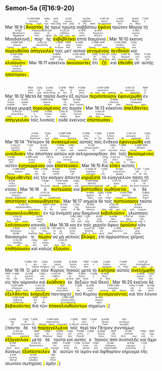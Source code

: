 ## Semon-5a (可16:9-20)

Mar 16:9 <RUBY><ruby><ruby>⟦<mark class='ptc'>Ἀναστὰς</mark><rt>Having risen</rt></ruby><rt>ἀνίστημι</rt></ruby><rt>V-AAP-NSM</rt></RUBY> <RUBY><ruby><ruby>δὲ<rt>now</rt></ruby><rt>δέ</rt></ruby><rt>CONJ</rt></RUBY> <RUBY><ruby><ruby>πρωῒ<rt>early [the]</rt></ruby><rt>πρωΐ</rt></ruby><rt>ADV</rt></RUBY> <RUBY><ruby><ruby>πρώτῃ<rt>first [day]</rt></ruby><rt>πρῶτος</rt></ruby><rt>A-DSF</rt></RUBY> <RUBY><ruby><ruby>σαββάτου<rt>of the week</rt></ruby><rt>σάββατον</rt></ruby><rt>N-GSN</rt></RUBY> <RUBY><ruby><ruby><mark class='verb'>ἐφάνη</mark><rt>He appeared</rt></ruby><rt>φαίνω</rt></ruby><rt>V-API-3S</rt></RUBY> <RUBY><ruby><ruby>πρῶτον<rt>first</rt></ruby><rt>πρῶτος</rt></ruby><rt>A-ASN</rt></RUBY> <RUBY><ruby><ruby>Μαρίᾳ<rt>to Mary</rt></ruby><rt>Μαρία</rt></ruby><rt>N-DSF</rt></RUBY> <RUBY><ruby><ruby>τῇ<rt>-</rt></ruby><rt>ὁ</rt></ruby><rt>T-DSF</rt></RUBY> <RUBY><ruby><ruby>Μαγδαληνῇ <mark class='punctuation'>,</mark><rt>Magdalene</rt></ruby><rt>Μαγδαληνή</rt></ruby><rt>N-DSF</rt></RUBY> <RUBY><ruby><ruby>παρ᾽<rt>from</rt></ruby><rt>παρά</rt></ruby><rt>PSermonREP</rt></RUBY> <RUBY><ruby><ruby>ἧς<rt>whom</rt></ruby><rt>ὅς</rt></ruby><rt>R-GSF</rt></RUBY> <RUBY><ruby><ruby><mark class='verb'>ἐκβεβλήκει</mark><rt>He had cast out</rt></ruby><rt>ἐκβάλλω</rt></ruby><rt>V-LAI-3S</rt></RUBY> <RUBY><ruby><ruby>ἑπτὰ<rt>seven</rt></ruby><rt>ἑπτά</rt></ruby><rt>A-APN</rt></RUBY> <RUBY><ruby><ruby>δαιμόνια <mark class='punctuation'>.</mark><rt>demons</rt></ruby><rt>δαιμόνιον</rt></ruby><rt>N-APN</rt></RUBY> Mar 16:10 <RUBY><ruby><ruby>ἐκείνη<rt>She</rt></ruby><rt>ἐκεῖνος</rt></ruby><rt>D-NSF</rt></RUBY> <RUBY><ruby><ruby><mark class='ptc'>πορευθεῖσα</mark><rt>having gone</rt></ruby><rt>πορεύω</rt></ruby><rt>V-AMP-NSF</rt></RUBY> <RUBY><ruby><ruby><mark class='verb'>ἀπήγγειλεν</mark><rt>told [it]</rt></ruby><rt>ἀπαγγέλλω</rt></ruby><rt>V-AAI-3S</rt></RUBY> <RUBY><ruby><ruby>τοῖς<rt>to those</rt></ruby><rt>ὁ</rt></ruby><rt>T-DPM</rt></RUBY> <RUBY><ruby><ruby>μετ᾽<rt>with</rt></ruby><rt>μετά</rt></ruby><rt>PREP</rt></RUBY> <RUBY><ruby><ruby>αὐτοῦ<rt>Him</rt></ruby><rt>αὐτός</rt></ruby><rt>P-GSM</rt></RUBY> <RUBY><ruby><ruby><mark class='ptc'>γενομένοις</mark><rt>having been</rt></ruby><rt>γίνομαι</rt></ruby><rt>V-AMP-DPM</rt></RUBY> <RUBY><ruby><ruby><mark class='ptc'>πενθοῦσι</mark><rt>mourning</rt></ruby><rt>πενθέω</rt></ruby><rt>V-PAP-DPM</rt></RUBY> <RUBY><ruby><ruby>καὶ<rt>and</rt></ruby><rt>καί</rt></ruby><rt>CONJ</rt></RUBY> <RUBY><ruby><ruby><mark class='ptc'>κλαίουσιν <mark class='punctuation'>·</mark></mark><rt>weeping</rt></ruby><rt>κλαίω</rt></ruby><rt>V-PAP-DPM</rt></RUBY> Mar 16:11 <RUBY><ruby><ruby>κἀκεῖνοι<rt>And they</rt></ruby><rt>κἀκεῖνος</rt></ruby><rt>D-NPM</rt></RUBY> <RUBY><ruby><ruby><mark class='ptc'>ἀκούσαντες</mark><rt>having heard</rt></ruby><rt>ἀκούω</rt></ruby><rt>V-AAP-NPM</rt></RUBY> <RUBY><ruby><ruby>ὅτι<rt>that</rt></ruby><rt>ὅτι</rt></ruby><rt>CONJ</rt></RUBY> <RUBY><ruby><ruby><mark class='verb'>ζῇ</mark><rt>He is alive</rt></ruby><rt>ζάω</rt></ruby><rt>V-PAI-3S</rt></RUBY> <RUBY><ruby><ruby>καὶ<rt>and</rt></ruby><rt>καί</rt></ruby><rt>CONJ</rt></RUBY> <RUBY><ruby><ruby><mark class='verb'>ἐθεάθη</mark><rt>has been seen</rt></ruby><rt>θεάομαι</rt></ruby><rt>V-API-3S</rt></RUBY> <RUBY><ruby><ruby>ὑπ᾽<rt>by</rt></ruby><rt>ὑπό</rt></ruby><rt>PREP</rt></RUBY> <RUBY><ruby><ruby>αὐτῆς<rt>her</rt></ruby><rt>αὐτός</rt></ruby><rt>P-GSF</rt></RUBY> <RUBY><ruby><ruby><mark class='verb'>ἠπίστησαν <mark class='punctuation'>.</mark></mark><rt>disbelieved</rt></ruby><rt>ἀπιστέω</rt></ruby><rt>V-AAI-3P</rt></RUBY></br></br></br> Mar 16:12 <RUBY><ruby><ruby>Μετὰ<rt>After</rt></ruby><rt>μετά</rt></ruby><rt>PREP</rt></RUBY> <RUBY><ruby><ruby>δὲ<rt>now</rt></ruby><rt>δέ</rt></ruby><rt>CONJ</rt></RUBY> <RUBY><ruby><ruby>ταῦτα<rt>these things</rt></ruby><rt>οὗτος</rt></ruby><rt>D-APN</rt></RUBY> <RUBY><ruby><ruby>δυσὶν<rt>to two</rt></ruby><rt>δύο</rt></ruby><rt>A-DPM</rt></RUBY> <RUBY><ruby><ruby>ἐξ<rt>of</rt></ruby><rt>ἐκ</rt></ruby><rt>PREP</rt></RUBY> <RUBY><ruby><ruby>αὐτῶν<rt>them</rt></ruby><rt>αὐτός</rt></ruby><rt>P-GPM</rt></RUBY> <RUBY><ruby><ruby><mark class='ptc'>περιπατοῦσιν</mark><rt>as they are walking</rt></ruby><rt>περιπατέω</rt></ruby><rt>V-PAP-DPM</rt></RUBY> <RUBY><ruby><ruby><mark class='verb'>ἐφανερώθη</mark><rt>He appeared</rt></ruby><rt>φανερόω</rt></ruby><rt>V-API-3S</rt></RUBY> <RUBY><ruby><ruby>ἐν<rt>in</rt></ruby><rt>ἐν</rt></ruby><rt>PREP</rt></RUBY> <RUBY><ruby><ruby>ἑτέρᾳ<rt>another</rt></ruby><rt>ἕτερος</rt></ruby><rt>A-DSF</rt></RUBY> <RUBY><ruby><ruby>μορφῇ<rt>form</rt></ruby><rt>μορφή</rt></ruby><rt>N-DSF</rt></RUBY> <RUBY><ruby><ruby><mark class='ptc'>πορευομένοις</mark><rt>going</rt></ruby><rt>πορεύω</rt></ruby><rt>V-PMP-DPM</rt></RUBY> <RUBY><ruby><ruby>εἰς<rt>into</rt></ruby><rt>εἰς</rt></ruby><rt>PREP</rt></RUBY> <RUBY><ruby><ruby>ἀγρόν <mark class='punctuation'>·</mark><rt>[the] country</rt></ruby><rt>ἀγρός</rt></ruby><rt>N-ASM</rt></RUBY> Mar 16:13 <RUBY><ruby><ruby>κἀκεῖνοι<rt>And they</rt></ruby><rt>κἀκεῖνος</rt></ruby><rt>D-NPM</rt></RUBY> <RUBY><ruby><ruby><mark class='ptc'>ἀπελθόντες</mark><rt>having gone</rt></ruby><rt>ἀπέρχομαι</rt></ruby><rt>V-AAP-NPM</rt></RUBY> <RUBY><ruby><ruby><mark class='verb'>ἀπήγγειλαν</mark><rt>told [it]</rt></ruby><rt>ἀπαγγέλλω</rt></ruby><rt>V-AAI-3P</rt></RUBY> <RUBY><ruby><ruby>τοῖς<rt>to the</rt></ruby><rt>ὁ</rt></ruby><rt>T-DPM</rt></RUBY> <RUBY><ruby><ruby>λοιποῖς <mark class='punctuation'>·</mark><rt>rest</rt></ruby><rt>λοιπός</rt></ruby><rt>A-DPM</rt></RUBY> <RUBY><ruby><ruby>οὐδὲ<rt>neither</rt></ruby><rt>οὐδέ</rt></ruby><rt>CONJ-N</rt></RUBY> <RUBY><ruby><ruby>ἐκείνοις<rt>them</rt></ruby><rt>ἐκεῖνος</rt></ruby><rt>D-DPM</rt></RUBY> <RUBY><ruby><ruby><mark class='verb'>ἐπίστευσαν <mark class='punctuation'>.</mark></mark><rt>did they believe</rt></ruby><rt>πιστεύω</rt></ruby><rt>V-AAI-3P</rt></RUBY></br></br></br> Mar 16:14 <RUBY><ruby><ruby>Ὕστερον<rt>Afterward</rt></ruby><rt>ὕστερος</rt></ruby><rt>A-ASN</rt></RUBY> <RUBY><ruby><ruby>δὲ<rt>now</rt></ruby><rt>δέ</rt></ruby><rt>CONJ</rt></RUBY> <RUBY><ruby><ruby><mark class='ptc'>ἀνακειμένοις</mark><rt>were reclining</rt></ruby><rt>ἀνάκειμαι</rt></ruby><rt>V-PMP-DPM</rt></RUBY> <RUBY><ruby><ruby>αὐτοῖς<rt>they</rt></ruby><rt>αὐτός</rt></ruby><rt>P-DPM</rt></RUBY> <RUBY><ruby><ruby>τοῖς<rt>to the</rt></ruby><rt>ὁ</rt></ruby><rt>T-DPM</rt></RUBY> <RUBY><ruby><ruby>ἕνδεκα<rt>eleven</rt></ruby><rt>ἕνδεκα</rt></ruby><rt>A-DPM</rt></RUBY> <RUBY><ruby><ruby><mark class='verb'>ἐφανερώθη</mark><rt>He appeared</rt></ruby><rt>φανερόω</rt></ruby><rt>V-API-3S</rt></RUBY> <RUBY><ruby><ruby>καὶ<rt>and</rt></ruby><rt>καί</rt></ruby><rt>CONJ</rt></RUBY> <RUBY><ruby><ruby><mark class='verb'>ὠνείδισεν</mark><rt>rebuked</rt></ruby><rt>ὀνειδίζω</rt></ruby><rt>V-AAI-3S</rt></RUBY> <RUBY><ruby><ruby>τὴν<rt>the</rt></ruby><rt>ὁ</rt></ruby><rt>T-ASF</rt></RUBY> <RUBY><ruby><ruby>ἀπιστίαν<rt>unbelief</rt></ruby><rt>ἀπιστία</rt></ruby><rt>N-ASF</rt></RUBY> <RUBY><ruby><ruby>αὐτῶν<rt>of them</rt></ruby><rt>αὐτός</rt></ruby><rt>P-GPM</rt></RUBY> <RUBY><ruby><ruby>καὶ<rt>and</rt></ruby><rt>καί</rt></ruby><rt>CONJ</rt></RUBY> <RUBY><ruby><ruby>σκληροκαρδίαν<rt>hardness of heart</rt></ruby><rt>σκληροκαρδία</rt></ruby><rt>N-ASF</rt></RUBY> <RUBY><ruby><ruby>ὅτι<rt>because</rt></ruby><rt>ὅτι</rt></ruby><rt>CONJ</rt></RUBY> <RUBY><ruby><ruby>τοῖς<rt>those</rt></ruby><rt>ὁ</rt></ruby><rt>T-DPM</rt></RUBY> <RUBY><ruby><ruby><mark class='ptc'>θεασαμένοις</mark><rt>having seen</rt></ruby><rt>θεάομαι</rt></ruby><rt>V-AMP-DPM</rt></RUBY> <RUBY><ruby><ruby>αὐτὸν<rt>Him</rt></ruby><rt>αὐτός</rt></ruby><rt>P-ASM</rt></RUBY> <RUBY><ruby><ruby><mark class='ptc'>ἐγηγερμένον</mark><rt>arisen</rt></ruby><rt>ἐγείρω</rt></ruby><rt>V-RPP-ASM</rt></RUBY> <RUBY><ruby><ruby>οὐκ<rt>not</rt></ruby><rt>οὐ</rt></ruby><rt>PRT-N</rt></RUBY> <RUBY><ruby><ruby><mark class='verb'>ἐπίστευσαν <mark class='punctuation'>.</mark></mark><rt>they believed</rt></ruby><rt>πιστεύω</rt></ruby><rt>V-AAI-3P</rt></RUBY> Mar 16:15 <RUBY><ruby><ruby>Καὶ<rt>And</rt></ruby><rt>καί</rt></ruby><rt>CONJ</rt></RUBY> <RUBY><ruby><ruby><mark class='verb'>εἶπεν</mark><rt>He said</rt></ruby><rt>εἶπον</rt></ruby><rt>V-AAI-3S</rt></RUBY> <RUBY><ruby><ruby>αὐτοῖς <mark class='punctuation'>·</mark><rt>to them</rt></ruby><rt>αὐτός</rt></ruby><rt>P-DPM</rt></RUBY> <RUBY><ruby><ruby><mark class='ptc'>Πορευθέντες</mark><rt>Having gone</rt></ruby><rt>πορεύω</rt></ruby><rt>V-AMP-NPM</rt></RUBY> <RUBY><ruby><ruby>εἰς<rt>into</rt></ruby><rt>εἰς</rt></ruby><rt>PREP</rt></RUBY> <RUBY><ruby><ruby>τὸν<rt>the</rt></ruby><rt>ὁ</rt></ruby><rt>T-ASM</rt></RUBY> <RUBY><ruby><ruby>κόσμον<rt>world</rt></ruby><rt>κόσμος</rt></ruby><rt>N-ASM</rt></RUBY> <RUBY><ruby><ruby>ἅπαντα<rt>all</rt></ruby><rt>ἅπας</rt></ruby><rt>A-ASM</rt></RUBY> <RUBY><ruby><ruby><mark class='verb'>κηρύξατε</mark><rt>proclaim</rt></ruby><rt>κηρύσσω</rt></ruby><rt>V-AAM-2P</rt></RUBY> <RUBY><ruby><ruby>τὸ<rt>the</rt></ruby><rt>ὁ</rt></ruby><rt>T-ASN</rt></RUBY> <RUBY><ruby><ruby>εὐαγγέλιον<rt>gospel</rt></ruby><rt>εὐαγγέλιον</rt></ruby><rt>N-ASN</rt></RUBY> <RUBY><ruby><ruby>πάσῃ<rt>to all</rt></ruby><rt>πᾶς</rt></ruby><rt>A-DSF</rt></RUBY> <RUBY><ruby><ruby>τῇ<rt>the</rt></ruby><rt>ὁ</rt></ruby><rt>T-DSF</rt></RUBY> <RUBY><ruby><ruby>κτίσει <mark class='punctuation'>.</mark><rt>creation</rt></ruby><rt>κτίσις</rt></ruby><rt>N-DSF</rt></RUBY> Mar 16:16 <RUBY><ruby><ruby>ὁ<rt>The [one]</rt></ruby><rt>ὁ</rt></ruby><rt>T-NSM</rt></RUBY> <RUBY><ruby><ruby><mark class='ptc'>πιστεύσας</mark><rt>having believed</rt></ruby><rt>πιστεύω</rt></ruby><rt>V-AAP-NSM</rt></RUBY> <RUBY><ruby><ruby>καὶ<rt>and</rt></ruby><rt>καί</rt></ruby><rt>CONJ</rt></RUBY> <RUBY><ruby><ruby><mark class='ptc'>βαπτισθεὶς</mark><rt>having been baptized</rt></ruby><rt>βαπτίζω</rt></ruby><rt>V-APP-NSM</rt></RUBY> <RUBY><ruby><ruby><mark class='verb'>σωθήσεται <mark class='punctuation'>,</mark></mark><rt>will be saved</rt></ruby><rt>σῴζω</rt></ruby><rt>V-FPI-3S</rt></RUBY> <RUBY><ruby><ruby>ὁ<rt>the [one]</rt></ruby><rt>ὁ</rt></ruby><rt>T-NSM</rt></RUBY> <RUBY><ruby><ruby>δὲ<rt>however</rt></ruby><rt>δέ</rt></ruby><rt>CONJ</rt></RUBY> <RUBY><ruby><ruby><mark class='ptc'>ἀπιστήσας</mark><rt>having disbelieved</rt></ruby><rt>ἀπιστέω</rt></ruby><rt>V-AAP-NSM</rt></RUBY> <RUBY><ruby><ruby><mark class='verb'>κατακριθήσεται <mark class='punctuation'>.</mark></mark><rt>will be condemned</rt></ruby><rt>κατακρίνω</rt></ruby><rt>V-FPI-3S</rt></RUBY> Mar 16:17 <RUBY><ruby><ruby>σημεῖα<rt>Signs</rt></ruby><rt>σημεῖον</rt></ruby><rt>N-NPN</rt></RUBY> <RUBY><ruby><ruby>δὲ<rt>now</rt></ruby><rt>δέ</rt></ruby><rt>CONJ</rt></RUBY> <RUBY><ruby><ruby>τοῖς<rt>those</rt></ruby><rt>ὁ</rt></ruby><rt>T-DPM</rt></RUBY> <RUBY><ruby><ruby><mark class='ptc'>πιστεύσασιν</mark><rt>having believed</rt></ruby><rt>πιστεύω</rt></ruby><rt>V-AAP-DPM</rt></RUBY> <RUBY><ruby><ruby>ταῦτα<rt>these</rt></ruby><rt>οὗτος</rt></ruby><rt>D-NPN</rt></RUBY> <RUBY><ruby><ruby><mark class='verb'>παρακολουθήσει <mark class='punctuation'>·</mark></mark><rt>will accompany</rt></ruby><rt>παρακολουθέω</rt></ruby><rt>V-FAI-3S</rt></RUBY> <RUBY><ruby><ruby>ἐν<rt>In</rt></ruby><rt>ἐν</rt></ruby><rt>PREP</rt></RUBY> <RUBY><ruby><ruby>τῷ<rt>the</rt></ruby><rt>ὁ</rt></ruby><rt>T-DSN</rt></RUBY> <RUBY><ruby><ruby>ὀνόματί<rt>name</rt></ruby><rt>ὄνομα</rt></ruby><rt>N-DSN</rt></RUBY> <RUBY><ruby><ruby>μου<rt>of Me</rt></ruby><rt>ἐγώ</rt></ruby><rt>P-1GS</rt></RUBY> <RUBY><ruby><ruby>δαιμόνια<rt>demons</rt></ruby><rt>δαιμόνιον</rt></ruby><rt>N-APN</rt></RUBY> <RUBY><ruby><ruby><mark class='verb'>ἐκβαλοῦσιν <mark class='punctuation'>,</mark></mark><rt>they will cast out</rt></ruby><rt>ἐκβάλλω</rt></ruby><rt>V-FAI-3P</rt></RUBY> <RUBY><ruby><ruby>γλώσσαις<rt>with tongues</rt></ruby><rt>γλῶσσα</rt></ruby><rt>N-DPF</rt></RUBY> <RUBY><ruby><ruby><mark class='verb'>λαλήσουσιν</mark><rt>they will speak</rt></ruby><rt>λαλέω</rt></ruby><rt>V-FAI-3P</rt></RUBY> <RUBY><ruby><ruby>καιναῖς <mark class='punctuation'>,</mark><rt>new</rt></ruby><rt>καινός</rt></ruby><rt>A-DPF</rt></RUBY> Mar 16:18 <RUBY><ruby><ruby>και<rt>and</rt></ruby><rt>καί</rt></ruby><rt>CONJ</rt></RUBY> <RUBY><ruby><ruby>ἐν<rt>with</rt></ruby><rt>ἐν</rt></ruby><rt>PREP</rt></RUBY> <RUBY><ruby><ruby>ταῖς<rt>their</rt></ruby><rt>ὁ</rt></ruby><rt>T-DPF</rt></RUBY> <RUBY><ruby><ruby>χερσὶν<rt>hands</rt></ruby><rt>χείρ</rt></ruby><rt>N-DPF</rt></RUBY> <RUBY><ruby><ruby>ὄφεις<rt>serpents</rt></ruby><rt>ὄφις</rt></ruby><rt>N-APM</rt></RUBY> <RUBY><ruby><ruby><mark class='verb'>ἀροῦσιν</mark><rt>they will take up</rt></ruby><rt>αἴρω</rt></ruby><rt>V-FAI-3P</rt></RUBY> <RUBY><ruby><ruby>κἂν<rt>and if</rt></ruby><rt>κἄν</rt></ruby><rt>CONJ</rt></RUBY> <RUBY><ruby><ruby>θανάσιμόν<rt>deadly</rt></ruby><rt>θανάσιμος</rt></ruby><rt>A-ASN</rt></RUBY> <RUBY><ruby><ruby>τι<rt>anything</rt></ruby><rt>τις</rt></ruby><rt>X-ASN</rt></RUBY> <RUBY><ruby><ruby><mark class='verb'>πίωσιν</mark><rt>they drink</rt></ruby><rt>πίνω</rt></ruby><rt>V-AAS-3P</rt></RUBY> <RUBY><ruby><ruby>οὐ<rt>no</rt></ruby><rt>οὐ</rt></ruby><rt>PRT-N</rt></RUBY> <RUBY><ruby><ruby>μὴ<rt>not</rt></ruby><rt>μή</rt></ruby><rt>PRT-N</rt></RUBY> <RUBY><ruby><ruby>αὐτοὺς<rt>them</rt></ruby><rt>αὐτός</rt></ruby><rt>P-APM</rt></RUBY> <RUBY><ruby><ruby><mark class='verb'>βλάψῃ <mark class='punctuation'>,</mark></mark><rt>shall it hurt</rt></ruby><rt>βλάπτω</rt></ruby><rt>V-AAS-3S</rt></RUBY> <RUBY><ruby><ruby>ἐπὶ<rt>upon</rt></ruby><rt>ἐπί</rt></ruby><rt>PREP</rt></RUBY> <RUBY><ruby><ruby>ἀρρώστους<rt>[the] sick</rt></ruby><rt>ἄρρωστος</rt></ruby><rt>A-APM</rt></RUBY> <RUBY><ruby><ruby>χεῖρας<rt>hands</rt></ruby><rt>χείρ</rt></ruby><rt>N-APF</rt></RUBY> <RUBY><ruby><ruby><mark class='verb'>ἐπιθήσουσιν</mark><rt>they will lay</rt></ruby><rt>ἐπιτίθημι</rt></ruby><rt>V-FAI-3P</rt></RUBY> <RUBY><ruby><ruby>καὶ<rt>and</rt></ruby><rt>καί</rt></ruby><rt>CONJ</rt></RUBY> <RUBY><ruby><ruby>καλῶς<rt>well</rt></ruby><rt>καλῶς</rt></ruby><rt>ADV</rt></RUBY> <RUBY><ruby><ruby><mark class='verb'>ἕξουσιν <mark class='punctuation'>.</mark></mark><rt>they will be</rt></ruby><rt>ἔχω</rt></ruby><rt>V-FAI-3P</rt></RUBY></br></br></br> Mar 16:19 <RUBY><ruby><ruby>Ὁ<rt>-</rt></ruby><rt>ὁ</rt></ruby><rt>T-NSM</rt></RUBY> <RUBY><ruby><ruby>μὲν<rt>Indeed</rt></ruby><rt>μέν</rt></ruby><rt>PRT</rt></RUBY> <RUBY><ruby><ruby>οὖν<rt>therefore</rt></ruby><rt>οὖν</rt></ruby><rt>CONJ</rt></RUBY> <RUBY><ruby><ruby>Κύριος<rt>the Lord</rt></ruby><rt>κύριος</rt></ruby><rt>N-NSM</rt></RUBY> <RUBY><ruby><ruby>Ἰησοῦς<rt>Jesus</rt></ruby><rt>Ἰησοῦς</rt></ruby><rt>N-NSM</rt></RUBY> <RUBY><ruby><ruby>μετὰ<rt>after</rt></ruby><rt>μετά</rt></ruby><rt>PREP</rt></RUBY> <RUBY><ruby><ruby>τὸ<rt>-</rt></ruby><rt>ὁ</rt></ruby><rt>T-ASN</rt></RUBY> <RUBY><ruby><ruby><mark class='ptc'>λαλῆσαι</mark><rt>speaking</rt></ruby><rt>λαλέω</rt></ruby><rt>V-AAN</rt></RUBY> <RUBY><ruby><ruby>αὐτοῖς<rt>to them</rt></ruby><rt>αὐτός</rt></ruby><rt>P-DPM</rt></RUBY> <RUBY><ruby><ruby><mark class='verb'>ἀνελήμφθη</mark><rt>was taken up</rt></ruby><rt>ἀναλαμβάνω</rt></ruby><rt>V-API-3S</rt></RUBY> <RUBY><ruby><ruby>εἰς<rt>into</rt></ruby><rt>εἰς</rt></ruby><rt>PREP</rt></RUBY> <RUBY><ruby><ruby>τὸν<rt>the</rt></ruby><rt>ὁ</rt></ruby><rt>T-ASM</rt></RUBY> <RUBY><ruby><ruby>οὐρανὸν<rt>heaven</rt></ruby><rt>οὐρανός</rt></ruby><rt>N-ASM</rt></RUBY> <RUBY><ruby><ruby>καὶ<rt>and</rt></ruby><rt>καί</rt></ruby><rt>CONJ</rt></RUBY> <RUBY><ruby><ruby><mark class='verb'>ἐκάθισεν</mark><rt>sat</rt></ruby><rt>καθίζω</rt></ruby><rt>V-AAI-3S</rt></RUBY> <RUBY><ruby><ruby>ἐκ<rt>at [the]</rt></ruby><rt>ἐκ</rt></ruby><rt>PREP</rt></RUBY> <RUBY><ruby><ruby>δεξιῶν<rt>right hand</rt></ruby><rt>δεξιός</rt></ruby><rt>A-GPN</rt></RUBY> <RUBY><ruby><ruby>τοῦ<rt>-</rt></ruby><rt>ὁ</rt></ruby><rt>T-GSM</rt></RUBY> <RUBY><ruby><ruby>Θεοῦ <mark class='punctuation'>.</mark><rt>of God</rt></ruby><rt>θεός</rt></ruby><rt>N-GSM</rt></RUBY> Mar 16:20 <RUBY><ruby><ruby>ἐκεῖνοι<rt>They</rt></ruby><rt>ἐκεῖνος</rt></ruby><rt>D-NPM</rt></RUBY> <RUBY><ruby><ruby>δὲ<rt>now</rt></ruby><rt>δέ</rt></ruby><rt>CONJ</rt></RUBY> <RUBY><ruby><ruby><mark class='ptc'>ἐξελθόντες</mark><rt>having gone forth</rt></ruby><rt>ἐξέρχομαι</rt></ruby><rt>V-AAP-NPM</rt></RUBY> <RUBY><ruby><ruby><mark class='verb'>ἐκήρυξαν</mark><rt>preached</rt></ruby><rt>κηρύσσω</rt></ruby><rt>V-AAI-3P</rt></RUBY> <RUBY><ruby><ruby>πανταχοῦ <mark class='punctuation'>,</mark><rt>everywhere</rt></ruby><rt>πανταχοῦ</rt></ruby><rt>ADV</rt></RUBY> <RUBY><ruby><ruby>τοῦ<rt>the</rt></ruby><rt>ὁ</rt></ruby><rt>T-GSM</rt></RUBY> <RUBY><ruby><ruby>Κυρίου<rt>Lord</rt></ruby><rt>κύριος</rt></ruby><rt>N-GSM</rt></RUBY> <RUBY><ruby><ruby><mark class='ptc'>συνεργοῦντος</mark><rt>working with [them]</rt></ruby><rt>συνεργέω</rt></ruby><rt>V-PAP-GSM</rt></RUBY> <RUBY><ruby><ruby>καὶ<rt>and</rt></ruby><rt>καί</rt></ruby><rt>CONJ</rt></RUBY> <RUBY><ruby><ruby>τὸν<rt>the</rt></ruby><rt>ὁ</rt></ruby><rt>T-ASM</rt></RUBY> <RUBY><ruby><ruby>λόγον<rt>word</rt></ruby><rt>λόγος</rt></ruby><rt>N-ASM</rt></RUBY> <RUBY><ruby><ruby><mark class='ptc'>βεβαιοῦντος</mark><rt>confirming</rt></ruby><rt>βεβαιόω</rt></ruby><rt>V-PAP-GSM</rt></RUBY> <RUBY><ruby><ruby>διὰ<rt>by</rt></ruby><rt>διά</rt></ruby><rt>PREP</rt></RUBY> <RUBY><ruby><ruby>τῶν<rt>the</rt></ruby><rt>ὁ</rt></ruby><rt>T-GPN</rt></RUBY> <RUBY><ruby><ruby><mark class='ptc'>ἐπακολουθούντων</mark><rt>accompanying</rt></ruby><rt>ἐπακολουθέω</rt></ruby><rt>V-PAP-GPN</rt></RUBY> <RUBY><ruby><ruby>σημείων <mark class='punctuation'>.</mark>⟧<rt>signs</rt></ruby><rt>σημεῖον</rt></ruby><rt>N-GPN</rt></RUBY></br></br></br> <RUBY><ruby><ruby>⟦πάντα<rt>all</rt></ruby><rt>πᾶς</rt></ruby><rt>A-APN</rt></RUBY> <RUBY><ruby><ruby>δὲ<rt>moreover</rt></ruby><rt>δέ</rt></ruby><rt>CONJ</rt></RUBY> <RUBY><ruby><ruby>τὰ<rt>the</rt></ruby><rt>ὁ</rt></ruby><rt>T-APN</rt></RUBY> <RUBY><ruby><ruby><mark class='ptc'>παρηγγελμένα</mark><rt>[things] being instructed</rt></ruby><rt>παραγγέλλω</rt></ruby><rt>V-RPP-APN</rt></RUBY> <RUBY><ruby><ruby>τοῖς<rt>to [those]</rt></ruby><rt>ὁ</rt></ruby><rt>T-DPM</rt></RUBY> <RUBY><ruby><ruby>περὶ<rt>around</rt></ruby><rt>περί</rt></ruby><rt>PREP</rt></RUBY> <RUBY><ruby><ruby>τὸν<rt>-</rt></ruby><rt>ὁ</rt></ruby><rt>T-ASM</rt></RUBY> <RUBY><ruby><ruby>Πέτρον<rt>Peter</rt></ruby><rt>Πέτρος</rt></ruby><rt>N-ASM</rt></RUBY> <RUBY><ruby><ruby>συντόμως<rt>promptly</rt></ruby><rt>συντόμως</rt></ruby><rt>ADV</rt></RUBY> <RUBY><ruby><ruby><mark class='verb'>ἐξήγγειλαν <mark class='punctuation'>.</mark></mark><rt>they reported</rt></ruby><rt>ἐξαγγέλλω</rt></ruby><rt>V-AAI-3P</rt></RUBY> <RUBY><ruby><ruby>μετὰ<rt>after</rt></ruby><rt>μετά</rt></ruby><rt>PREP</rt></RUBY> <RUBY><ruby><ruby>δὲ<rt>Moreover</rt></ruby><rt>δέ</rt></ruby><rt>CONJ</rt></RUBY> <RUBY><ruby><ruby>ταῦτα<rt>these</rt></ruby><rt>οὗτος</rt></ruby><rt>D-APN</rt></RUBY> <RUBY><ruby><ruby>καὶ<rt>also</rt></ruby><rt>καί</rt></ruby><rt>CONJ</rt></RUBY> <RUBY><ruby><ruby>αὐτὸς<rt>Himself</rt></ruby><rt>αὐτός</rt></ruby><rt>P-NSM</rt></RUBY> <RUBY><ruby><ruby>ὁ<rt>-</rt></ruby><rt>ὁ</rt></ruby><rt>T-NSM</rt></RUBY> <RUBY><ruby><ruby>Ἰησοῦς<rt>Jesus</rt></ruby><rt>Ἰησοῦς</rt></ruby><rt>N-NSM</rt></RUBY> <RUBY><ruby><ruby>ἀπὸ<rt>from</rt></ruby><rt>ἀπό</rt></ruby><rt>PREP</rt></RUBY> <RUBY><ruby><ruby>ἀνατολῆς<rt>[the] east</rt></ruby><rt>ἀνατολή</rt></ruby><rt>N-GSF</rt></RUBY> <RUBY><ruby><ruby>καὶ<rt>and</rt></ruby><rt>καί</rt></ruby><rt>CONJ</rt></RUBY> <RUBY><ruby><ruby>ἄχρι<rt>to</rt></ruby><rt>ἄχρι</rt></ruby><rt>PREP</rt></RUBY> <RUBY><ruby><ruby>δύσεως<rt>[the] west</rt></ruby><rt>δύσις</rt></ruby><rt>N-GSF</rt></RUBY> <RUBY><ruby><ruby><mark class='verb'>ἐξαπέστειλεν</mark><rt>sent out</rt></ruby><rt>ἐξαποστέλλω</rt></ruby><rt>V-AAI-3S</rt></RUBY> <RUBY><ruby><ruby>δι᾽<rt>through</rt></ruby><rt>διά</rt></ruby><rt>PREP</rt></RUBY> <RUBY><ruby><ruby>αὐτῶν<rt>them</rt></ruby><rt>αὐτός</rt></ruby><rt>P-GPM</rt></RUBY> <RUBY><ruby><ruby>τὸ<rt>the</rt></ruby><rt>ὁ</rt></ruby><rt>T-ASN</rt></RUBY> <RUBY><ruby><ruby>ἱερὸν<rt>sacred</rt></ruby><rt>ἱερός</rt></ruby><rt>N-GSN</rt></RUBY> <RUBY><ruby><ruby>καὶ<rt>and</rt></ruby><rt>καί</rt></ruby><rt>CONJ</rt></RUBY> <RUBY><ruby><ruby>ἄφθαρτον<rt>imperishable</rt></ruby><rt>ἄφθαρτος</rt></ruby><rt>A-ASN</rt></RUBY> <RUBY><ruby><ruby>κήρυγμα<rt>preaching</rt></ruby><rt>κήρυγμα</rt></ruby><rt>N-ASN</rt></RUBY> <RUBY><ruby><ruby>τῆς<rt>of</rt></ruby><rt>ὁ</rt></ruby><rt>T-GSF</rt></RUBY> <RUBY><ruby><ruby>αἰωνίου<rt>eternal</rt></ruby><rt>αἰώνιος</rt></ruby><rt>A-GSF</rt></RUBY> <RUBY><ruby><ruby>σωτηρίας <mark class='punctuation'>.</mark><rt>salvation</rt></ruby><rt>σωτηρία</rt></ruby><rt>N-GSF</rt></RUBY> <RUBY><ruby><ruby>ἀμήν <mark class='punctuation'>.</mark>⟧<rt>Amen</rt></ruby><rt>ἀμήν</rt></ruby><rt>HEB</rt></RUBY></br></br></br> 